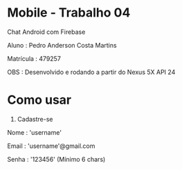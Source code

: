 # Mobile - Trabalho 04

Chat Android com Firebase

Aluno : Pedro Anderson Costa Martins

Matrícula : 479257

OBS : Desenvolvido e rodando a partir do Nexus 5X API 24


# Como usar

1. Cadastre-se

Nome : 'username'

Email : 'username'@gmail.com

Senha : '123456' (Mínimo 6 chars)
